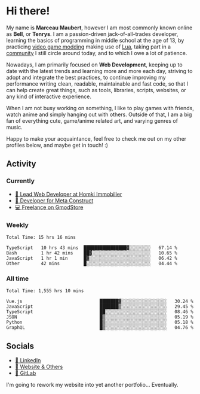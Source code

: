 # Hi there!

My name is **Marceau Maubert**, however I am most commonly known online as **Bell**, or **Tenrys**. I am a passion-driven jack-of-all-trades developer, learning the basics of programming in middle school at the age of 13, by practicing [video game modding](https://garrysmod.com) making use of [Lua](https://lua.org), taking part in a [community](https://metastruct.net) I still circle around today, and to which I owe a lot of patience.

Nowadays, I am primarily focused on **Web Development**, keeping up to date with the latest trends and learning more and more each day, striving to adopt  and integrate the best practices, to continue improving my performance writing clean, readable, maintainable and fast code, so that I can help create great things, such as tools, libraries, scripts, websites, or any kind of interactive experience.

When I am not busy working on something, I like to play games with friends, watch anime and simply hanging out with others. Outside of that, I am a big fan of everything cute, game/anime related art, and varying genres of music.

Happy to make your acquaintance, feel free to check me out on my other profiles below, and maybe get in touch! :)

## Activity

### Currently

- [🏢 Lead Web Developer at Homki Immobilier](https://homki-immobilier.com)
- [🎈 Developer for Meta Construct](https://metastruct.net)
- [💻 Freelance on GmodStore](https://www.gmodstore.com/users/Tenrys)

### Weekly
<!--START_SECTION:wakaWeekly-->

```text
Total Time: 15 hrs 16 mins

TypeScript   10 hrs 43 mins  ████████████████▓░░░░░░░░   67.14 %
Bash         1 hr 42 mins    ██▓░░░░░░░░░░░░░░░░░░░░░░   10.65 %
JavaScript   1 hr 1 min      █▓░░░░░░░░░░░░░░░░░░░░░░░   06.42 %
Other        42 mins         █░░░░░░░░░░░░░░░░░░░░░░░░   04.44 %
```

<!--END_SECTION:wakaWeekly-->

### All time
<!--START_SECTION:wakaTotal-->

```text
Total Time: 1,555 hrs 10 mins

Vue.js                             ███████▓░░░░░░░░░░░░░░░░░   30.24 %
JavaScript                         ███████▒░░░░░░░░░░░░░░░░░   29.45 %
TypeScript                         ██░░░░░░░░░░░░░░░░░░░░░░░   08.46 %
JSON                               █▒░░░░░░░░░░░░░░░░░░░░░░░   05.19 %
Python                             █▒░░░░░░░░░░░░░░░░░░░░░░░   05.18 %
GraphQL                            █▒░░░░░░░░░░░░░░░░░░░░░░░   04.76 %
```

<!--END_SECTION:wakaTotal-->

## Socials

- [👔 LinkedIn](https://www.linkedin.com/in/marceau-maubert)
- [🔗 Website & Others](https://bell.moe)
- [🦊 GitLab](https://gitlab.com/Tenrys)

I'm going to rework my website into yet another portfolio... Eventually.
